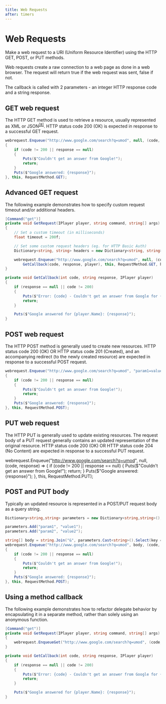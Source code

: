 ```yaml
---
title: Web Requests
after: timers
---
```


# Web Requests

Make a web request to a URI (Uniform Resource Identifier) using the HTTP GET, POST, or PUT methods.

Web requests create a raw connection to a web page as done in a web browser. The request will return true if the web request was sent, false if not.

The callback is called with 2 parameters - an integer HTTP response code and a string response.

## GET web request

The HTTP GET method is used to retrieve a resource, usually represented as XML or JSON<sup><a href="/glossary#json">[8]</a></sup>. HTTP status code 200 (OK) is expected in response to a successful GET request.

```csharp
webrequest.Enqueue("http://www.google.com/search?q=umod", null, (code, response) =>
{
    if (code != 200 || response == null)
    {
        Puts($"Couldn't get an answer from Google!");
        return;
    }
    Puts($"Google answered: {response}");
}, this, RequestMethod.GET);
```

## Advanced GET request

The following example demonstrates how to specify custom request timeout and/or additional headers.

```csharp
[Command("get")]
private void GetRequest(IPlayer player, string command, string[] args)
{
    // Set a custom timeout (in milliseconds)
    float timeout = 200f;

    // Set some custom request headers (eg. for HTTP Basic Auth)
    Dictionary<string, string> headers = new Dictionary<string, string> { { "header", "value" } };

    webrequest.Enqueue("http://www.google.com/search?q=umod", null, (code, response) =>
        GetCallback(code, response, player), this, RequestMethod.GET, headers, timeout);
}

private void GetCallback(int code, string response, IPlayer player)
{
    if (response == null || code != 200)
    {
        Puts($"Error: {code} - Couldn't get an answer from Google for {player.Name}");
        return;
    }

    Puts($"Google answered for {player.Name}: {response}");
}
```

## POST web request

The HTTP POST method is generally used to create new resources. HTTP status code 200 (OK) OR HTTP status code 201 (Created), and an accompanying redirect (to the newly created resource) are expected in response to a successful POST request.

```csharp
webrequest.Enqueue("http://www.google.com/search?q=umod", "param1=value1", (code, response) =>
{
    if (code != 200 || response == null)
    {
        Puts($"Couldn't get an answer from Google!");
        return;
    }
    Puts($"Google answered: {response}");
}, this, RequestMethod.POST);
```

## PUT web request

The HTTP PUT is generally used to update existing resources. The request body of a PUT request generally contains an updated representation of the original resource. HTTP status code 200 (OK) OR HTTP status code 204 (No Content) are expected in response to a successful PUT request.

webrequest.Enqueue("http://www.google.com/search?q=umod", null, (code, response) =>
{
if (code != 200 || response == null)
{
Puts($"Couldn't get an answer from Google!");
        return;
    }
    Puts($"Google answered: {response}");
}, this, RequestMethod.PUT);

## POST and PUT body

Typically an updated resource is represented in a POST/PUT request body as a query string.

```csharp
Dictionary<string,string> parameters = new Dictionary<string,string>();

parameters.Add("param1", "value1");
parameters.Add("param2", "value2");

string[] body = string.Join("&", parameters.Cast<string>().Select(key => string.Format("{0}={1}", key, source[key]));
webrequest.Enqueue("http://www.google.com/search?q=umod", body, (code, response) =>
{
    if (code != 200 || response == null)
    {
        Puts($"Couldn't get an answer from Google!");
        return;
    }
    Puts($"Google answered: {response}");
}, this, RequestMethod.POST);
```

## Using a method callback

The following example demonstrates how to refactor delegate behavior by encapsulating it in a separate method, rather than solely using an anonymous function.

```csharp
[Command("get")]
private void GetRequest(IPlayer player, string command, string[] args)
{
    webrequest.EnqueueGet("http://www.google.com/search?q=umod", (code, response) => GetCallback(code, response, player), this);
}

private void GetCallback(int code, string response, IPlayer player)
{
    if (response == null || code != 200)
    {
        Puts($"Error: {code} - Couldn't get an answer from Google for {player.Name}");
        return;
    }

    Puts($"Google answered for {player.Name}: {response}");
}
```
